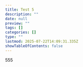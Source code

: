 ```yaml
---
title: Test 5
description: ""
date: null
preview: ""
tags: []
categories: []
type: ""
lastmod: 2025-07-22T14:09:31.335Z
showTableOfContents: false
---
```

555
